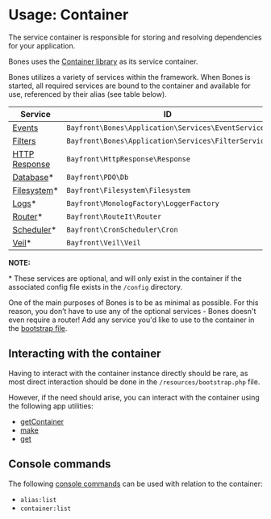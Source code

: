 # Usage: Container

The service container is responsible for storing and resolving dependencies for your application.

Bones uses the [Container library](https://github.com/bayfrontmedia/container) as its service container.

Bones utilizes a variety of services within the framework.
When Bones is started, all required services are bound to the container and available for use, 
referenced by their alias (see table below).

| Service                                  | ID                                                      | Alias        |
|------------------------------------------|---------------------------------------------------------|--------------|
| [Events](../services/events.md)          | `Bayfront\Bones\Application\Services\EventService`      | `events`     |
| [Filters](../services/filters.md)        | `Bayfront\Bones\Application\Services\FilterService`     | `filters`    |
| [HTTP Response](../services/response.md) | `Bayfront\HttpResponse\Response`                        | `response`   |
| [Database](../services/db.md)*           | `Bayfront\PDO\Db`                                       | `db`         |
| [Filesystem](../services/filesystem.md)* | `Bayfront\Filesystem\Filesystem`                        | `filesystem` |
| [Logs](../services/logs.md)*             | `Bayfront\MonologFactory\LoggerFactory`                 | `logs`       |
| [Router](../services/router.md)*         | `Bayfront\RouteIt\Router`                               | `router`     |
| [Scheduler](../services/scheduler.md)*   | `Bayfront\CronScheduler\Cron`                           | `scheduler`  |
| [Veil](../services/veil.md)*             | `Bayfront\Veil\Veil`                                    | `veil`       |

**NOTE:**

\* These services are optional, and will only exist in the container if the associated config file exists in the `/config` directory.

One of the main purposes of Bones is to be as minimal as possible. 
For this reason, you don’t have to use any of the optional services - Bones doesn't even require a router! 
Add any service you'd like to use to the container in the [bootstrap file](bootstrap.md).

## Interacting with the container

Having to interact with the container instance directly should be rare,
as most direct interaction should be done in the `/resources/bootstrap.php` file.

However, if the need should arise, you can interact with the container 
using the following app utilities:

- [getContainer](../utilities/app.md#getcontainer)
- [make](../utilities/app.md#make)
- [get](../utilities/app.md#get)

## Console commands

The following [console commands](console.md) can be used with relation to the container:

- `alias:list`
- `container:list`